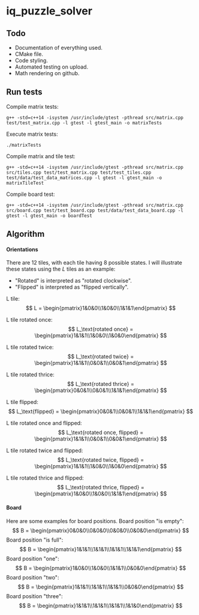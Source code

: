 # iq_puzzle_solver
## Todo
- Documentation of everything used.
- CMake file.
- Code styling.
- Automated testing on upload.
- Math rendering on github.

## Run tests
Compile matrix tests:
```shell
g++ -std=c++14 -isystem /usr/include/gtest -pthread src/matrix.cpp test/test_matrix.cpp -l gtest -l gtest_main -o matrixTests
```
Execute matrix tests:
```shell
./matrixTests
```

Compile matrix and tile test:
```shell
g++ -std=c++14 -isystem /usr/include/gtest -pthread src/matrix.cpp src/tiles.cpp test/test_matrix.cpp test/test_tiles.cpp test/data/test_data_matrices.cpp -l gtest -l gtest_main -o matrixTileTest
```

Compile board test:
```shell
g++ -std=c++14 -isystem /usr/include/gtest -pthread src/matrix.cpp src/board.cpp test/test_board.cpp test/data/test_data_board.cpp -l gtest -l gtest_main -o boardTest
```

## Algorithm
#### Orientations
There are 12 tiles, with each tile having 8 possible states. I will illustrate these states using the $L$ tiles as an example:

- "Rotated" is interpreted as "rotated clockwise".
- "Flipped" is interpreted as "flipped vertically".

L tile:
$$
L = \begin{pmatrix}1&0&0\\1&0&0\\1&1&1\end{pmatrix}
$$

L tile rotated once:
$$
L_\text{rotated once} = \begin{pmatrix}1&1&1\\1&0&0\\1&0&0\end{pmatrix}
$$

L tile rotated twice:
$$
L_\text{rotated twice} = \begin{pmatrix}1&1&1\\0&0&1\\0&0&1\end{pmatrix}
$$

L tile rotated thrice:
$$
L_\text{rotated thrice} = \begin{pmatrix}0&0&1\\0&0&1\\1&1&1\end{pmatrix}
$$

L tile flipped:
$$
L_\text{flipped} = \begin{pmatrix}0&0&1\\0&0&1\\1&1&1\end{pmatrix}
$$

L tile rotated once and flipped:
$$
L_\text{rotated once, flipped} = \begin{pmatrix}1&1&1\\0&0&1\\0&0&1\end{pmatrix}
$$

L tile rotated twice and flipped:
$$
L_\text{rotated twice, flipped} = \begin{pmatrix}1&1&1\\1&0&0\\1&0&0\end{pmatrix}
$$

L tile rotated thrice and flipped:
$$
L_\text{rotated thrice, flipped} = \begin{pmatrix}1&0&0\\1&0&0\\1&1&1\end{pmatrix}
$$

#### Board
Here are some examples for board positions.
Board position "is empty":
$$
B = \begin{pmatrix}0&0&0\\0&0&0\\0&0&0\\0&0&0\end{pmatrix}
$$
Board position "is full":
$$
B = \begin{pmatrix}1&1&1\\1&1&1\\1&1&1\\1&1&1\end{pmatrix}
$$
Board position "one":
$$
B = \begin{pmatrix}1&0&0\\1&0&0\\1&1&1\\0&0&0\end{pmatrix}
$$
Board position "two":
$$
B = \begin{pmatrix}1&1&1\\1&1&1\\1&1&1\\0&0&0\end{pmatrix}
$$
Board position "three":
$$
B = \begin{pmatrix}1&1&1\\1&1&1\\1&1&1\\1&1&0\end{pmatrix}
$$
